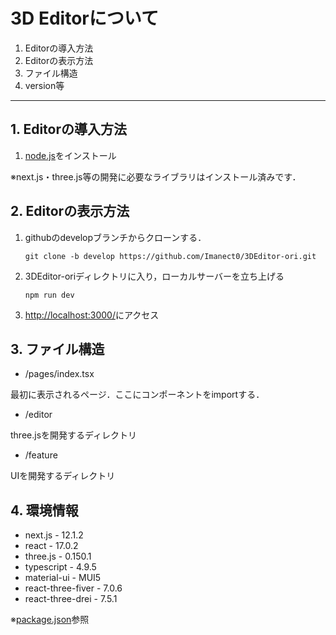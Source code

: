 <p style="text-align:center"><h1>3D Editorについて</h1></p>

1. Editorの導入方法
2. Editorの表示方法
3. ファイル構造
4. version等

---

<h2>1. Editorの導入方法</h2>

1. [node.js](https://nodejs.org/ja/download/)をインストール

※next.js・three.js等の開発に必要なライブラリはインストール済みです．

<h2>2. Editorの表示方法</h2>

1. githubのdevelopブランチからクローンする．
   
   `git clone -b develop https://github.com/Imanect0/3DEditor-ori.git`

2. 3DEditor-oriディレクトリに入り，ローカルサーバーを立ち上げる

    `npm run dev`

3. [http://localhost:3000/](http://localhost:3000/)にアクセス

<h2>3. ファイル構造</h2>

- /pages/index.tsx

最初に表示されるページ．ここにコンポーネントをimportする．

- /editor

three.jsを開発するディレクトリ

- /feature

UIを開発するディレクトリ

<h2>4. 環境情報</h2>

- next.js            - 12.1.2
- react              - 17.0.2
- three.js           - 0.150.1
- typescript         - 4.9.5
- material-ui        - MUI5
- react-three-fiver  - 7.0.6
- react-three-drei   - 7.5.1

※[package.json](https://github.com/Imanect0/3DEditor-ori/blob/develop/package.json)参照
